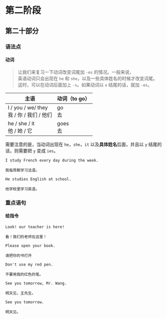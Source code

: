 # 第二阶段

## 第二十部分

### 语法点

#### 动词

> 让我们来复习一下动词改变词尾加 `-es` 的情况。一般来说，  
> 英语动词只会出现在 `he` 和 `she`，以及一些具体姓名的时候才改变词尾。  
> 这时，可以在动词后面加上 `-s`。如果动词以 `o` 结尾的话，就加 `-es`。

| 主语                                          | 动词（to go） |
| --------------------------------------------- | ------------- |
| I / you / we/ they <br> 我 / 你 / 我们 / 他们 | go <br> 去    |
| he / she / it <br> 他 / 她 / 它               | goes <br> 去  |

需要注意的是，当动词出现在 `he`，`she`，`it` 以及**具体姓名**后面，并且以 `y` 结尾的话，则需要把 `y` 变成 `ies`。

```text
I study French every day during the week.

我每周都学习法语。
```

```text
He studies English at school.

他学校里学习英语。
```

### 重点语句

#### 给指令

```text
Look! our teacher is here!

看！我们的老师在这里！
```

```text
Please open your book.

请把你的书打开
```

```text
Don't use my red pen.

不要用我的红色的笔。
```

```text
See you tomorrow, Mr. Wang.

明天见，王先生。
```

```text
See you tomorrow.

明天见。
```
